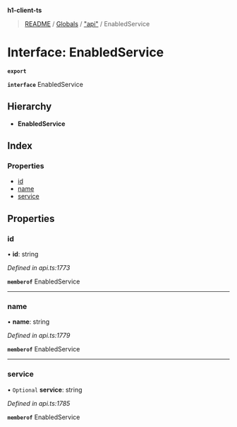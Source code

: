 **h1-client-ts**

> [README](../README.md) / [Globals](../globals.md) / ["api"](../modules/_api_.md) / EnabledService

# Interface: EnabledService

**`export`** 

**`interface`** EnabledService

## Hierarchy

* **EnabledService**

## Index

### Properties

* [id](_api_.enabledservice.md#id)
* [name](_api_.enabledservice.md#name)
* [service](_api_.enabledservice.md#service)

## Properties

### id

•  **id**: string

*Defined in api.ts:1773*

**`memberof`** EnabledService

___

### name

•  **name**: string

*Defined in api.ts:1779*

**`memberof`** EnabledService

___

### service

• `Optional` **service**: string

*Defined in api.ts:1785*

**`memberof`** EnabledService
